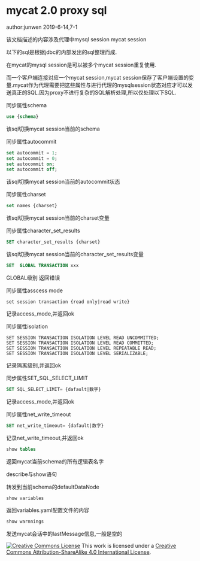 # mycat 2.0 proxy sql

author:junwen 2019-6-14,7-1



该文档描述的内容涉及代理中mysql session mycat session

以下的sql是根据jdbc的内部发出的sql整理而成.

在mycat的mysql session是可以被多个mycat session重复使用.

而一个客户端连接对应一个mycat session,mycat session保存了客户端设置的变量.mycat作为代理需要把这些属性与进行代理的mysqlsession状态对应才可以发送真正的SQL.因为proxy不进行复杂的SQL解析处理,所以仅处理以下SQL.



同步属性schema

```sql
use {schema}
```

该sql切换mycat session当前的schema



同步属性autocommit

```sql
set autocommit = 1;
set autocommit = 0;
set autocommit on;
set autocommit off;
```

该sql切换mycat session当前的autocommit状态



同步属性charset

```sql
set names {charset}
```

该sql切换mycat session当前的charset变量



同步属性character_set_results

```sql
SET character_set_results {charset}
```

该sql切换mycat session当前的character_set_results变量



```sql
SET  GLOBAL TRANSACTION xxx
```

GLOBAL级别 返回错误



同步属性asscess mode

```
set session transaction {read only|read write}
```

记录access_mode,并返回ok



同步属性isolation

```
SET SESSION TRANSACTION ISOLATION LEVEL READ UNCOMMITTED;
SET SESSION TRANSACTION ISOLATION LEVEL READ COMMITTED;
SET SESSION TRANSACTION ISOLATION LEVEL REPEATABLE READ;
SET SESSION TRANSACTION ISOLATION LEVEL SERIALIZABLE;
```

记录隔离级别,并返回ok



同步属性SET_SQL_SELECT_LIMIT

```sql
SET SQL_SELECT_LIMIT= {dafault|数字}
```

记录access_mode,并返回ok



同步属性net_write_timeout

```sql
SET net_write_timeout= {dafault|数字}
```

记录net_write_timeout,并返回ok



```sql
show tables
```

返回mycat当前schema的所有逻辑表名字



describe与show语句

转发到当前schema的defaultDataNode



```sql
show variables
```

返回variables.yaml配置文件的内容



```sql
show warnnings
```

发送mycat会话中的lastMessage信息,一般是空的



[![Creative Commons License](https://i.creativecommons.org/l/by-sa/4.0/88x31.png)](http://creativecommons.org/licenses/by-sa/4.0/)
This work is licensed under a [Creative Commons Attribution-ShareAlike 4.0 International License](http://creativecommons.org/licenses/by-sa/4.0/).
